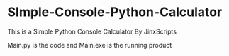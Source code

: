 # SImple-Console-Python-Calculator

This is a Simple Python Console Calculator By JinxScripts

Main.py is the code
and 
Main.exe is the running product
        
